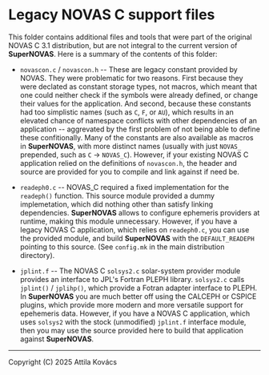 # Legacy NOVAS C support files

This folder contains additional files and tools that were part of the original NOVAS C 3.1 distribution, but are not 
integral to the current version of __SuperNOVAS__. Here is a summary of the contents of this folder:

 - `novascon.c` / `novascon.h` -- These are legacy constant provided by NOVAS. They were problematic for two reasons.
   First because they were declated as constant storage types, not macros, which meant that one could neither check if 
   the symbols were already defined, or change their values for the application. And second, because these constants 
   had too simplistic names (such as `C`, `F`, or `AU`), which results in an elevated chance of namespace conflicts
   with other dependencies of an application -- aggrevated by the first problem of not being able to define these
   confitionally. Many of the constants are also available as macros in __SuperNOVAS__, with more distinct names 
   (usually with just `NOVAS_` prepended, such as `C` &rarr; `NOVAS_C`). However, if your existing NOVAS C application
   relied on the definitions of `novascon.h`, the header and source are provided for you to compile and link against
   if need be.
   
 - `readeph0.c` -- NOVAS_C required a fixed implementation for the `readeph()` function. This source module provided a
   dummy implemetation, which did nothing other than satisfy linking dependencies. __SuperNOVAS__ allows to configure 
   ephemeris providers at runtime, making this module unnecessary. However, if you have a legacy NOVAS C application,
   which relies on `readeph0.c`, you can use the provided module, and build __SuperNOVAS__ with the `DEFAULT_READEPH`
   pointing to this source. (See `config.mk` in the main distribution directory).
   
 - `jplint.f` -- The NOVAS C `solsys2.c` solar-system provider module provides an interface to JPL's Fortran PLEPH
   library. `solsys2.c` calls `jplint()` / `jplihp()`, which provide a Fotran adapter interface to PLEPH. In 
   __SuperNOVAS__ you are much better off using the CALCEPH or CSPICE plugins, which provide more modern and more
   versatile support for epehemeris data. However, if you have a NOVAS C application, which uses `solsys2` with the
   stock (unmodified) `jplint.f` interface module, then you may use the source provided here to build that 
   application against __SuperNOVAS__.

-----------------------------------------------------------------------------
Copyright (C) 2025 Attila Kovács
